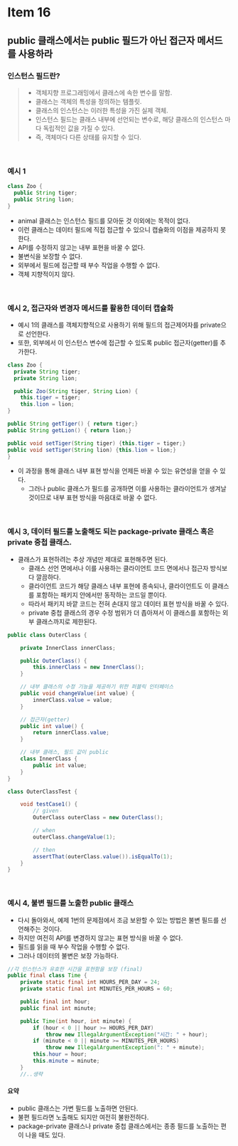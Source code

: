 # Item 16

## public 클래스에서는 public 필드가 아닌 접근자 메서드를 사용하라

### 인스턴스 필드란?
> - 객체지향 프로그래밍에서 클래스에 속한 변수를 말함. <br>
> - 클래스는 객체의 특성을 정의하는 템플릿.<br>
> - 클래스의 인스턴스는 이러한 특성을 가진 실제 객체. <br>
> - 인스턴스 필드는 클래스 내부에 선언되는 변수로, 해당 클래스의 인스턴스 마다 독립적인 값을 가질 수 있다.<br>
> - 즉, 객체마다 다른 상태를 유지할 수 있다.
<br>

### 예시 1
```java
class Zoo {
  public String tiger;
  public String lion;
}
```
- animal 클래스는 인스턴스 필드를 모아둔 것 이외에는 목적이 없다.
- 이런 클래스는 데이터 필드에 직접 접근할 수 있으니 캡슐화의 이점을 제공하지 못한다.
- API를 수정하지 않고는 내부 표현을 바꿀 수 없다.
- 불변식을 보장할 수 없다.
- 외부에서 필드에 접근할 때 부수 작업을 수행할 수 없다.
- 객체 지향적이지 않다.
<br>

### 예시 2, 접근자와 변경자 메서드를 활용한 데이터 캡슐화
- 예시 1의 클래스를 객체지향적으로 사용하기 위해 필드의 접근제어자를 private으로 선언한다.<br>
- 또한, 외부에서 이 인스턴스 변수에 접근할 수 있도록 public 접근자(getter)를 추가한다.<br>
```java
class Zoo {
  private String tiger;
  private String lion;

  public Zoo(String tiger, String Lion) {
    this.tiger = tiger;
    this.lion = lion;
}

public String getTiger() { return tiger;}
public String getLion() { return lion;}

public void setTiger(String tiger) {this.tiger = tiger;}
public void setTiger(String lion) {this.lion = lion;}
} 
```
- 이 과정을 통해 클래스 내부 표현 방식을 언제든 바꿀 수 있는 유연성을 얻을 수 있다.
  - 그러나 public 클래스가 필드를 공개하면 이를 사용하는 클라이언트가 생겨날 것이므로 내부 표현 방식을 마음대로 바꿀 수 없다.
<br>

### 예시 3, 데이터 필드를 노출해도 되는 package-private 클래스 혹은 private 중첩 클래스.
- 클래스가 표현하려는 추상 개념만 제대로 표현해주면 된다.
  - 클래스 선언 면에서나 이를 사용하는 클라이언트 코드 면에서나 접근자 방식보다 깔끔하다.
  - 클라이언트 코드가 해당 클래스 내부 표현에 종속되나, 클라이언트도 이 클래스를 포함하는 패키지 안에서만 동작하는 코드일 뿐이다.
  - 따라서 패키지 바깥 코드는 전혀 손대지 않고 데이터 표현 방식을 바꿀 수 있다.
  - private 중첩 클래스의 경우 수정 범위가 더 좁아져서 이 클래스를 포함하는 외부 클래스까지로 제한된다.

```java
public class OuterClass {

    private InnerClass innerClass;

    public OuterClass() {
        this.innerClass = new InnerClass();
    }

    // 내부 클래스의 수정 기능을 제공하기 위한 퍼블릭 인터페이스
    public void changeValue(int value) {
        innerClass.value = value;
    }

    // 접근자(getter)
    public int value() {
        return innerClass.value;
    }

    // 내부 클래스, 필드 값이 public
    class InnerClass {
        public int value;
    }
}
```

```java
class OuterClassTest {

    void testCase1() {
        // given
        OuterClass outerClass = new OuterClass();

        // when
        outerClass.changeValue(1);

        // then
        assertThat(outerClass.value()).isEqualTo(1);
    }
}
```
<br>

### 예시 4, 불변 필드를 노출한 public 클래스
- 다시 돌아와서, 예제 1번의 문제점에서 조금 보완할 수 있는 방법은 불변 필드를 선언해주는 것이다.
- 하지만 여전히 API를 변경하지 않고는 표현 방식을 바꿀 수 없다.
- 필드를 읽을 때 부수 작업을 수행할 수 없다.
- 그러나 데이터의 불변은 보장 가능하다.
```java
//각 인스턴스가 유효한 시간을 표현함을 보장 (final)
public final class Time {
    private static final int HOURS_PER_DAY = 24;
    private static final int MINUTES_PER_HOURS = 60;

    public final int hour;
    public final int minute;

    public Time(int hour, int minute) {
        if (hour < 0 || hour >= HOURS_PER_DAY)
            throw new IllegalArgumentException("시간: " + hour);
        if (minute < 0 || minute >= MINUTES_PER_HOURS)
            throw new IllegalArgumentException(": " + minute);
        this.hour = hour;
        this.minute = minute;
    }
    //..생략
```

#### 요약
- public 클래스는 가변 필드를 노출하면 안된다.
- 불편 필드라면 노출해도 되지만 여전히 불완전하다.
- package-private 클래스나 private 중첩 클래스에서는 종종 필드를 노출하는 편이 나을 때도 있다.
